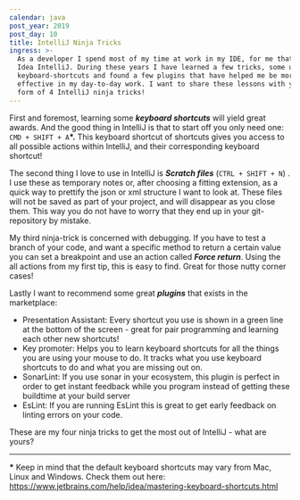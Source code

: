 ```yaml
---
calendar: java
post_year: 2019
post_day: 10
title: IntelliJ Ninja Tricks
ingress: >-
  As a developer I spend most of my time at work in my IDE, for me that IDE is
  Idea IntelliJ. During these years I have learned a few tricks, some useful
  keyboard-shortcuts and found a few plugins that have helped me be more
  effective in my day-to-day work. I want to share these lessons with you in the
  form of 4 IntelliJ ninja tricks!
---
```

First and foremost, learning some _**keyboard shortcuts**_ will yield great awards. And the good thing in IntelliJ is that to start off you only need one: `CMD + SHIFT + A`**\*.** This keyboard shortcut of shortcuts gives you access to all possible actions within IntelliJ, and their corresponding keyboard shortcut!

The second thing I love to use in IntelliJ is _**Scratch files**_ (`CTRL + SHIFT + N`) . I use these as temporary notes or, after choosing a fitting extension, as a quick way to prettify the json or xml structure I want to look at. These files will not be saved as part of your project, and will disappear as you close them. This way you do not have to worry that they end up in your git-repository by mistake.

My third ninja-trick is concerned with debugging. If you have to test a branch of your code, and want a specific method to return a certain value you can set a breakpoint and use an action called _**Force return**_. Using the all actions from my first tip, this is easy to find. Great for those nutty corner cases!

Lastly I want to recommend some great _**plugins**_ that exists in the marketplace:
* Presentation Assistant: Every shortcut you use is shown in a green line at the bottom of the screen - great for pair programming and learning each other new shortcuts!
* Key promoter: Helps you to learn keyboard shortcuts for all the things you are using your mouse to do. It tracks what you use keyboard shortcuts to do and what you are missing out on.
* SonarLint: If you use sonar in your ecosystem, this plugin is perfect in order to get instant feedback while you program instead of getting these buildtime at your build server
* EsLint: If you are running EsLint this is great to get early feedback on linting errors on your code.

These are my four ninja tricks to get the most out of IntelliJ - what are yours?

- - -

**\*** Keep in mind that the default keyboard shortcuts may vary from Mac, Linux and Windows. Check them out here:
<https://www.jetbrains.com/help/idea/mastering-keyboard-shortcuts.html>
